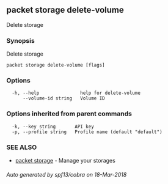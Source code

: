 ## packet storage delete-volume

Delete storage

### Synopsis

Delete storage

```
packet storage delete-volume [flags]
```

### Options

```
  -h, --help               help for delete-volume
      --volume-id string   Volume ID
```

### Options inherited from parent commands

```
  -k, --key string       API key
  -p, --profile string   Profile name (default "default")
```

### SEE ALSO

* [packet storage](packet_storage.md)	 - Manage your storages

###### Auto generated by spf13/cobra on 18-Mar-2018
